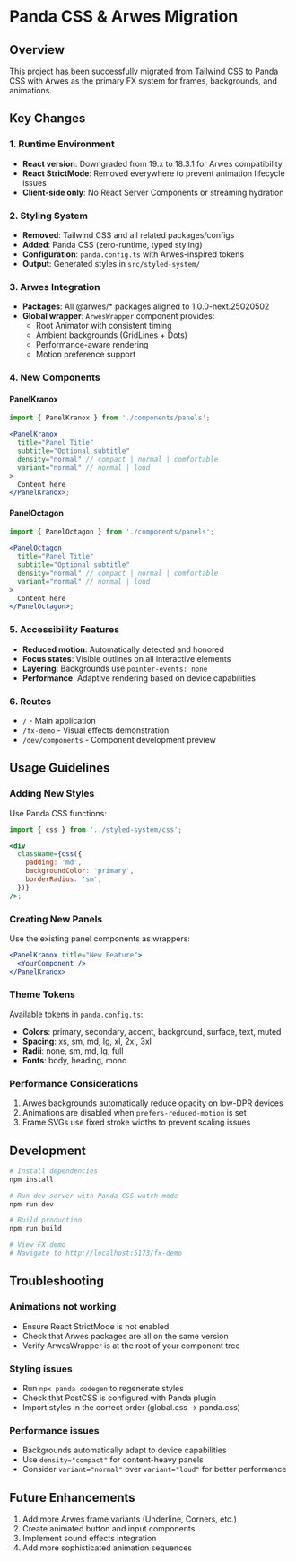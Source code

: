 # Panda CSS & Arwes Migration

## Overview

This project has been successfully migrated from Tailwind CSS to Panda CSS with Arwes as the primary FX system for frames, backgrounds, and animations.

## Key Changes

### 1. Runtime Environment

- **React version**: Downgraded from 19.x to 18.3.1 for Arwes compatibility
- **React StrictMode**: Removed everywhere to prevent animation lifecycle issues
- **Client-side only**: No React Server Components or streaming hydration

### 2. Styling System

- **Removed**: Tailwind CSS and all related packages/configs
- **Added**: Panda CSS (zero-runtime, typed styling)
- **Configuration**: `panda.config.ts` with Arwes-inspired tokens
- **Output**: Generated styles in `src/styled-system/`

### 3. Arwes Integration

- **Packages**: All @arwes/\* packages aligned to 1.0.0-next.25020502
- **Global wrapper**: `ArwesWrapper` component provides:
  - Root Animator with consistent timing
  - Ambient backgrounds (GridLines + Dots)
  - Performance-aware rendering
  - Motion preference support

### 4. New Components

#### PanelKranox

```jsx
import { PanelKranox } from './components/panels';

<PanelKranox
  title="Panel Title"
  subtitle="Optional subtitle"
  density="normal" // compact | normal | comfortable
  variant="normal" // normal | loud
>
  Content here
</PanelKranox>;
```

#### PanelOctagon

```jsx
import { PanelOctagon } from './components/panels';

<PanelOctagon
  title="Panel Title"
  subtitle="Optional subtitle"
  density="normal" // compact | normal | comfortable
  variant="normal" // normal | loud
>
  Content here
</PanelOctagon>;
```

### 5. Accessibility Features

- **Reduced motion**: Automatically detected and honored
- **Focus states**: Visible outlines on all interactive elements
- **Layering**: Backgrounds use `pointer-events: none`
- **Performance**: Adaptive rendering based on device capabilities

### 6. Routes

- `/` - Main application
- `/fx-demo` - Visual effects demonstration
- `/dev/components` - Component development preview

## Usage Guidelines

### Adding New Styles

Use Panda CSS functions:

```jsx
import { css } from '../styled-system/css';

<div
  className={css({
    padding: 'md',
    backgroundColor: 'primary',
    borderRadius: 'sm',
  })}
/>;
```

### Creating New Panels

Use the existing panel components as wrappers:

```jsx
<PanelKranox title="New Feature">
  <YourComponent />
</PanelKranox>
```

### Theme Tokens

Available tokens in `panda.config.ts`:

- **Colors**: primary, secondary, accent, background, surface, text, muted
- **Spacing**: xs, sm, md, lg, xl, 2xl, 3xl
- **Radii**: none, sm, md, lg, full
- **Fonts**: body, heading, mono

### Performance Considerations

1. Arwes backgrounds automatically reduce opacity on low-DPR devices
2. Animations are disabled when `prefers-reduced-motion` is set
3. Frame SVGs use fixed stroke widths to prevent scaling issues

## Development

```bash
# Install dependencies
npm install

# Run dev server with Panda CSS watch mode
npm run dev

# Build production
npm run build

# View FX demo
# Navigate to http://localhost:5173/fx-demo
```

## Troubleshooting

### Animations not working

- Ensure React StrictMode is not enabled
- Check that Arwes packages are all on the same version
- Verify ArwesWrapper is at the root of your component tree

### Styling issues

- Run `npx panda codegen` to regenerate styles
- Check that PostCSS is configured with Panda plugin
- Import styles in the correct order (global.css → panda.css)

### Performance issues

- Backgrounds automatically adapt to device capabilities
- Use `density="compact"` for content-heavy panels
- Consider `variant="normal"` over `variant="loud"` for better performance

## Future Enhancements

1. Add more Arwes frame variants (Underline, Corners, etc.)
2. Create animated button and input components
3. Implement sound effects integration
4. Add more sophisticated animation sequences
